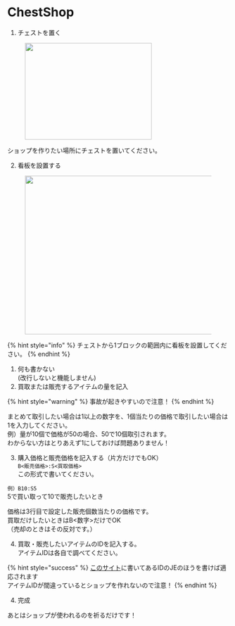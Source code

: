 # ChestShop

1. チェストを置く

<figure><img src="https://yaaaa.net/wp-content/uploads/2023/01/b2eb7349035754953b57a32e2841bda5.png" alt="" height="220" width="288"><figcaption></figcaption></figure>

ショップを作りたい場所にチェストを置いてください。

2. 看板を設置する

<figure><img src="https://yaaaa.net/wp-content/uploads/2023/01/eddea82ad2755b24c4e168c5fc2ebd40.png" alt="" height="361" width="498"><figcaption></figcaption></figure>

{% hint style="info" %}
チェストから1ブロックの範囲内に看板を設置してください。
{% endhint %}



1. 何も書かない\
   (改行しないと機能しません)
2. 買取または販売するアイテムの量を記入

{% hint style="warning" %}
事故が起きやすいので注意！
{% endhint %}

まとめて取引したい場合は1以上の数字を、1個当たりの価格で取引したい場合は1を入力してください。\
例）量が10個で価格が50の場合、50で10個取引されます。\
わからない方はとりあえず1にしておけば問題ありません！

3. 購入価格と販売価格を記入する（片方だけでもOK）\
   `B<販売価格>:S<買取価格>`\
   この形式で書いてください。

`例）B10:S5`\
5で買い取って10で販売したいとき

価格は3行目で設定した販売個数当たりの価格です。\
買取だけしたいときはB<数字>だけでOK\
（売却のときはその反対です。）

4. 買取・販売したいアイテムのIDを記入する。\
   アイテムIDは各自で調べてください。

{% hint style="success" %}
[このサイト](https://n5v.net/command/block-item-id/)に書いてあるIDのJEのほうを書けば適応されます\
アイテムIDが間違っているとショップを作れないので注意！
{% endhint %}

4. 完成

あとはショップが使われるのを祈るだけです！
